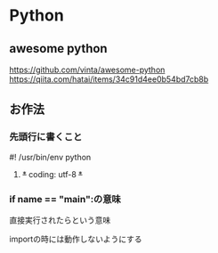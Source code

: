 # Python

## awesome python

https://github.com/vinta/awesome-python
https://qiita.com/hatai/items/34c91d4ee0b54bd7cb8b

## お作法

### 先頭行に書くこと

#! /usr/bin/env python

1. ~~*~~ coding: utf-8 ~~*~~



### if __name__ == "__main__":の意味

直接実行されたらという意味

importの時には動作しないようにする

